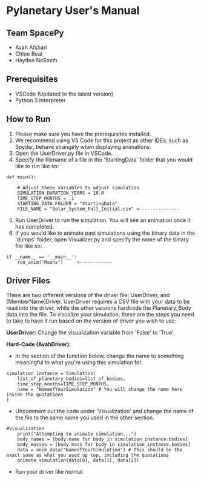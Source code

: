 # Pylanetary User's Manual

## Team SpacePy
- Avah Afshari
- Chloe Beal
- Hayden NeSmith

## Prerequisites
* VSCode (Updated to the latest version)
* Python 3 Interpreter

## How to Run
1. Please make sure you have the prerequisites installed.
2. We recommend using VS Code for this project as other IDEs, such as Spyder, behave strangely when displaying animations.
3. Open the UserDriver.py file in VSCode.
4. Specify the filename of a file in the 'StartingData' folder that you would like to run like so:
```
def main():

    # Adjust these variables to adjust simulation
    SIMULATION_DURATION_YEARS = 10.0
    TIME_STEP_MONTHS = .1
    STARTING_DATA_FOLDER = "StartingData"
    FILE_NAME = "Solar_System_Full_Initial.csv" <---------------
```
5. Run UserDriver to run the simulation. You will see an animation once it has completed.
6. If you would like to animate past simulations using the binary data in the 'dumps' folder, open Visualizer.py and specify the name of the binary file like so:
```
if __name__ == '__main__':
    run_anim("Moons")     <------------
```

## Driver Files
There are two different versions of the driver file; UserDriver, and [MemberName]Driver. UserDriver requires a CSV file with your data to be read into the driver, while the other versions hardcode the Planetary_Body data into the file. To visualize your simulation, these are the steps you need to take to have it run based on the version of driver you wish to use:

**UserDriver:** 
Change the visualization variable from 'False' to 'True'. 

**Hard-Code (AvahDriver):** 
* In the section of the function below, change the name to something meaningful to what you're using this simulation for. 
```
simulation_instance = Simulation(
    list_of_planetary_bodies=list_of_bodies,
    time_step_months=TIME_STEP_MONTHS,
    name = "NameofYourSimulation" # You will change the name here inside the quotations
)
```
* Uncomment out the code under 'Visualization' and change the name of the file to the same name you used in the other section. 
```
#Visualization
    print("Attempting to animate simulation...")
    body_names = [body.name for body in simulation_instance.bodies]
    body_masses = [body.mass for body in simulation_instance.bodies]
    data = anim_data("NameofYourSimulation") # This should be the exact same as what you used up top, including the quotations
    animate_simulation(data[0], data[1], data[2])
```
* Run your driver like normal.
